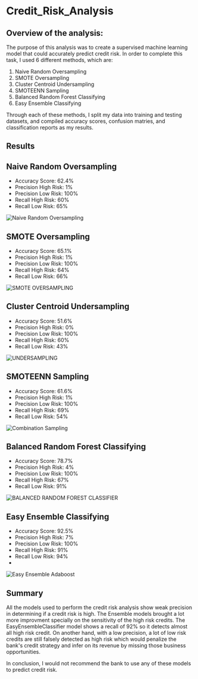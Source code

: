 # Credit_Risk_Analysis
## Overview of the analysis:

The purpose of this analysis was to create a supervised machine learning model that could accurately predict credit risk. In order to complete this task, I used 6 different methods, which are:

1. Naive Random Oversampling
2. SMOTE Oversampling
3. Cluster Centroid Undersampling
4. SMOTEENN Sampling
5. Balanced Random Forest Classifying
6. Easy Ensemble Classifying

Through each of these methods, I split my data into training and testing datasets, and compiled accuracy scores, confusion matries, and classification reports as my results.

## Results

## Naive Random Oversampling
- Accuracy Score: 62.4%
- Precision High Risk: 1%
- Precision Low Risk: 100%
- Recall High Risk: 60%
- Recall Low Risk: 65%

![Naive Random Oversampling](https://user-images.githubusercontent.com/88256967/144768673-ac3e3556-c3ea-40da-a386-95d0a5cb727e.PNG)

## SMOTE Oversampling
- Accuracy Score: 65.1%
- Precision High Risk: 1%
- Precision Low Risk: 100%
- Recall High Risk: 64%
- Recall Low Risk: 66%

![SMOTE OVERSAMPLING](https://user-images.githubusercontent.com/88256967/144768691-2c767773-d4bf-44ca-b422-fcb7e360fa4f.PNG)

## Cluster Centroid Undersampling
- Accuracy Score: 51.6%
- Precision High Risk: 0%
- Precision Low Risk: 100%
- Recall High Risk: 60%
- Recall Low Risk: 43%

![UNDERSAMPLING](https://user-images.githubusercontent.com/88256967/144768727-9966f107-c1f4-4017-b19e-376471dc84ee.PNG)

## SMOTEENN Sampling
- Accuracy Score: 61.6%
- Precision High Risk: 1%
- Precision Low Risk: 100%
- Recall High Risk: 69%
- Recall Low Risk: 54%

![Combination Sampling](https://user-images.githubusercontent.com/88256967/144768791-860b38ad-0cb5-4f70-b243-e85ba234f841.PNG)

## Balanced Random Forest Classifying
- Accuracy Score: 78.7%
- Precision High Risk: 4%
- Precision Low Risk: 100%
- Recall High Risk: 67%
- Recall Low Risk: 91%

![BALANCED RANDOM FOREST CLASSIFIER](https://user-images.githubusercontent.com/88256967/144768814-e415f120-b691-4024-873c-441e6cdae677.PNG)

## Easy Ensemble Classifying
- Accuracy Score: 92.5%
- Precision High Risk: 7%
- Precision Low Risk: 100%
- Recall High Risk: 91%
- Recall Low Risk: 94%
- 
![Easy Ensemble Adaboost](https://user-images.githubusercontent.com/88256967/144768863-b5ed93c7-07a2-482c-9b57-e08afa455db1.PNG)

## Summary

All the models used to perform the credit risk analysis show weak precision in determining if a credit risk is high.
The Ensemble models brought a lot more improvment specially on the sensitivity of the high risk credits.
The EasyEnsembleClassifier model shows a recall of 92% so it detects almost all high risk credit. On another hand, with a low precision, a lot of low risk credits are still falsely detected as high risk which would penalize the bank's credit strategy and infer on its revenue by missing those business opportunities.

In conclusion, I would not recommend the bank to use any of these models to predict credit risk.



